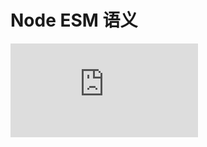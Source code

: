# Node ESM 语义

![Node ESM 语义](https://nodejs.org/docs/latest-v14.x/api/packages.html#packages_determining_module_system)